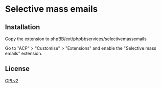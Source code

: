# Selective mass emails

## Installation

Copy the extension to phpBB/ext/phpbbservices/selectivemassemails

Go to "ACP" > "Customise" > "Extensions" and enable the "Selective mass emails" extension.

## License

[GPLv2](license.txt)

